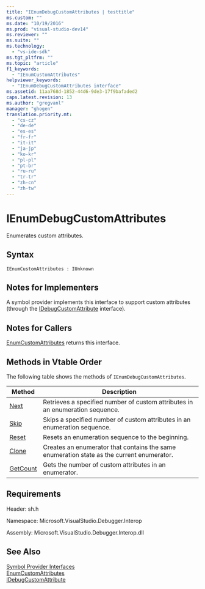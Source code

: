 ```yaml
---
title: "IEnumDebugCustomAttributes | testtitle"
ms.custom: ""
ms.date: "10/19/2016"
ms.prod: "visual-studio-dev14"
ms.reviewer: ""
ms.suite: ""
ms.technology: 
  - "vs-ide-sdk"
ms.tgt_pltfrm: ""
ms.topic: "article"
f1_keywords: 
  - "IEnumCustomAttributes"
helpviewer_keywords: 
  - "IEnumDebugCustomAttributes interface"
ms.assetid: 11aa768d-1852-44d6-9de3-17f9bafaded2
caps.latest.revision: 13
ms.author: "gregvanl"
manager: "ghogen"
translation.priority.mt: 
  - "cs-cz"
  - "de-de"
  - "es-es"
  - "fr-fr"
  - "it-it"
  - "ja-jp"
  - "ko-kr"
  - "pl-pl"
  - "pt-br"
  - "ru-ru"
  - "tr-tr"
  - "zh-cn"
  - "zh-tw"
---
```

# IEnumDebugCustomAttributes
Enumerates custom attributes.  
  
## Syntax  
  
```  
IEnumCustomAttributes : IUnknown  
```  
  
## Notes for Implementers  
 A symbol provider implements this interface to support custom attributes (through the [IDebugCustomAttribute](../extensibility-debugger-reference/idebugcustomattribute.md) interface).  
  
## Notes for Callers  
 [EnumCustomAttributes](../extensibility-debugger-reference/idebugcustomattributequery2--enumcustomattributes.md) returns this interface.  
  
## Methods in Vtable Order  
 The following table shows the methods of `IEnumDebugCustomAttributes`.  
  
|Method|Description|  
|------------|-----------------|  
|[Next](../extensibility-debugger-reference/ienumdebugcustomattributes--next.md)|Retrieves a specified number of custom attributes in an enumeration sequence.|  
|[Skip](../extensibility-debugger-reference/ienumdebugcustomattributes--skip.md)|Skips a specified number of custom attributes in an enumeration sequence.|  
|[Reset](../extensibility-debugger-reference/ienumdebugcustomattributes--reset.md)|Resets an enumeration sequence to the beginning.|  
|[Clone](../extensibility-debugger-reference/ienumdebugcustomattributes--clone.md)|Creates an enumerator that contains the same enumeration state as the current enumerator.|  
|[GetCount](../extensibility-debugger-reference/ienumdebugcustomattributes--getcount.md)|Gets the number of custom attributes in an enumerator.|  
  
## Requirements  
 Header: sh.h  
  
 Namespace: Microsoft.VisualStudio.Debugger.Interop  
  
 Assembly: Microsoft.VisualStudio.Debugger.Interop.dll  
  
## See Also  
 [Symbol Provider Interfaces](../extensibility-debugger-reference/symbol-provider-interfaces.md)   
 [EnumCustomAttributes](../extensibility-debugger-reference/idebugcustomattributequery2--enumcustomattributes.md)   
 [IDebugCustomAttribute](../extensibility-debugger-reference/idebugcustomattribute.md)